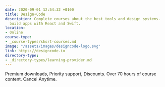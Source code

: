 ```yaml
---
date: 2020-09-01 12:54:32 +0100
title: Design+Code
description: Complete courses about the best tools and design systems. Prototype and
  build apps with React and Swift.
location:
- Online
course-type:
- _course-types/short-courses.md
image: "/assets/images/designcode-logo.svg"
link: https://designcode.io
directory-type: 
- _directory-types/learning-provider.md
---
```

Premium downloads, Priority support, Discounts. Over 70 hours of course content. Cancel Anytime.